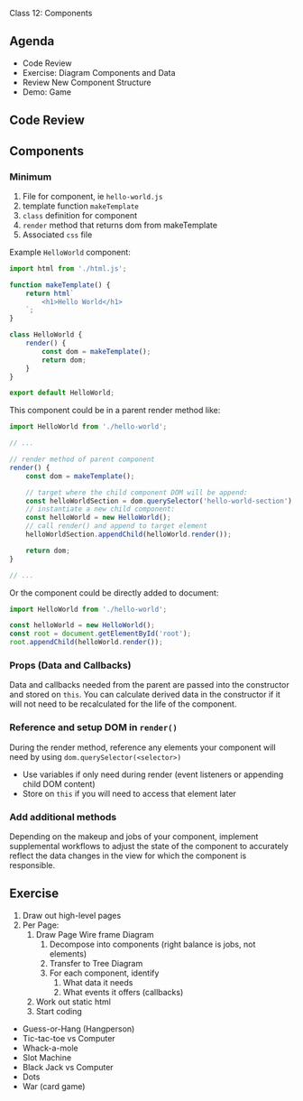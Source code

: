 Class 12: Components

## Agenda

* Code Review
* Exercise: Diagram Components and Data
* Review New Component Structure
* Demo: Game

## Code Review

## Components

### Minimum

1. File for component, ie `hello-world.js`
1. template function `makeTemplate`
1. `class` definition for component
1. `render` method that returns dom from makeTemplate
1. Associated `css` file

Example `HelloWorld` component: 

```js
import html from './html.js';

function makeTemplate() {
    return html`
        <h1>Hello World</h1>
    `;
}

class HelloWorld {
    render() {
        const dom = makeTemplate();
        return dom;
    }
}

export default HelloWorld;
```

This component could be in a parent render method like:

```js
import HelloWorld from './hello-world';

// ...

// render method of parent component
render() {
    const dom = makeTemplate();

    // target where the child component DOM will be append:
    const helloWorldSection = dom.querySelector('hello-world-section');
    // instantiate a new child component:
    const helloWorld = new HelloWorld();
    // call render() and append to target element
    helloWorldSection.appendChild(helloWorld.render());

    return dom;
}

// ...
```

Or the component could be directly added to document:

```js
import HelloWorld from './hello-world';

const helloWorld = new HelloWorld();
const root = document.getElementById('root');
root.appendChild(helloWorld.render());
```

### Props (Data and Callbacks)

Data and callbacks needed from the parent are passed into the constructor
and stored on `this`. You can calculate derived data in the constructor if it will not need to be recalculated for the life of the component.

### Reference and setup DOM in `render()`

During the render method, reference any elements your component will need by using `dom.querySelector(<selector>)`

* Use variables if only need during render (event listeners or appending child DOM content)
* Store on `this` if you will need to access that element later

### Add additional methods

Depending on the makeup and jobs of your component, implement supplemental workflows to adjust the state of the component to accurately reflect the data changes in the view for which the component is responsible.

## Exercise

1. Draw out high-level pages
1. Per Page:
    1. Draw Page Wire frame Diagram
        1. Decompose into components (right balance is jobs, not elements)
        1. Transfer to Tree Diagram
        1. For each component, identify 
            1. What data it needs
            1. What events it offers (callbacks)
    1. Work out static html
    1. Start coding
    

* Guess-or-Hang (Hangperson)
* Tic-tac-toe vs Computer
* Whack-a-mole
* Slot Machine
* Black Jack vs Computer
* Dots
* War (card game)
